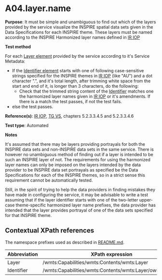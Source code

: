 # A04.layer.name

**Purpose**: It must be simple and unambiguous to find out which of the layers provided by the service visualize the INSPIRE spatial data sets given in the Data Specifications for each INSPIRE theme. These layers must be named according to the INSPIRE Harmonized layer names defined in [IR IOP](README.md#ref_IR_IOP)

**Test method**

For each [Layer element](#layer) provided by the service according to it's Service Metadata:

* If the [Identifier element](#identifier) starts with one of following case-sensitive strings specified for the INSPIRE themes in [IR IOP](README.md#ref_IR_IOP) (like "AU") and a dot character ".", and it's total length, after trimming white space from the start and end of it, is longer than 3 characters, do the following:
  *  Check that the trimmed string content of the [Identifier](#identifier) matches one the harmonized layer names given in [IR IOP](README.md#ref_IR_IOP) or it's amendments. If there is a match the test passes, if not the test fails.
* else the test passes.

**Reference(s)**: [IR IOP](README.md#ref_IR_IOP), [TG VS](README.md#ref_TG_VS), chapters 5.2.3.3.4.5 and 5.2.3.3.4.6

**Test type**: Automated

**Notes**

It's assumed that there may be layers providing portrayals for both the INSPIRE data sets and non-INSPIRE data sets in the same service. There is however no unambiguous method of finding out if a layer is intended to be such an INSPIRE layer of not. The requirements for using the harmonized layer names can only be imposed on the layers intended by the data provider to be INSPIRE data set portrayals as specified be the Data Specifications for each of the INSPIRE themes, so in a strict sense this requirement cannot be automatically tested.

Still, in the spirit of trying to help the data providers in finding mistakes they have made in configuring the service, it may be advisable to write a test assuming that if the layer identifier starts with one of the two-letter upper-case theme-specific harmonized layer name prefixes, the data provider has intended that the layer provides portrayal of one of the data sets specified for that INSPIRE theme.


## Contextual XPath references

The namespace prefixes used as described in [README.md](README.md#namespaces).

Abbreviation                                               |  XPath expression
---------------------------------------------------------- | -------------------------------------------------------------------------
Layer <a name="layer"></a> | /wmts:Capabilities/wmts:Contents/wmts:Layer
Identifier <a name="idenfier"></a> | /wmts:Capabilities/wmts:Contents/wmts:Layer/ows:Identifier

